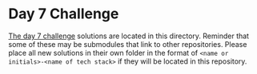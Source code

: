 # Day 7 Challenge

[The day 7 challenge](https://adventofcode.com/2022/day/7) solutions are located in this directory. Reminder that some of these may be submodules that link to other repositories. Please place all new solutions in their own folder in the format of `<name or initials>-<name of tech stack>` if they will be located in this repository.
